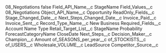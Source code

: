 <?xml version="1.0" encoding="UTF-8"?>
<CustomMetadata xmlns="http://soap.sforce.com/2006/04/metadata" xmlns:xsi="http://www.w3.org/2001/XMLSchema-instance" xmlns:xsd="http://www.w3.org/2001/XMLSchema">
    <label>08_Negotiations</label>
    <protected>false</protected>
    <values>
        <field>Field_API_Name__c</field>
        <value xsi:type="xsd:string">StageName</value>
    </values>
    <values>
        <field>Field_Values__c</field>
        <value xsi:type="xsd:string">08_Negotiations</value>
    </values>
    <values>
        <field>Object_API_Name__c</field>
        <value xsi:type="xsd:string">Opportunity</value>
    </values>
    <values>
        <field>ReadOnly_Fields__c</field>
        <value xsi:type="xsd:string">Stage_Changed_Date__c
Next_Steps_Changed_Date__c
Invoice_Paid__c 
Invoice_Sent__c</value>
    </values>
    <values>
        <field>Record_Type_Name__c</field>
        <value xsi:type="xsd:string">New Business</value>
    </values>
    <values>
        <field>Required_Fields__c</field>
        <value xsi:type="xsd:string">Account 
Name 
Type 
Retail_Target_List__c 
StageName 
Probability 
ForecastCategoryName 
CloseDate 
Next_Steps__c
Decision_Maker__c
Champion__c
Amount 
of_SEASONS_per_year__c 
of_STOCKISTS__c 
of_USERS__c 
Wholesale_VOLUME__c 
LeadSource 
Competitor_Source__c</value>
    </values>
</CustomMetadata>
